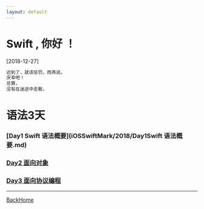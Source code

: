 ```yaml
---
layout: default
---
```


# Swift , 你好 ！

[2018-12-27]

```markdown
迟到了，就该惩罚，雨燕说。
庆幸吧！
总算，
没有在迷途中走散。
```

# 语法3天

### [Day1 Swift 语法概要](iOSSwiftMark/2018/Day1Swift 语法概要.md)



### [Day2 面向对象](iOSSwiftMark/2018/Day2面向对象.md)



### [Day3 面向协议编程](iOSSwiftMark/2019/Day3面向协议编程.md)





------





[BackHome](http://robinshare.github.io/)

